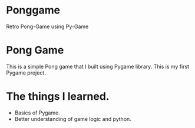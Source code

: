# Ponggame
Retro Pong-Game using Py-Game

<h1> Pong Game </h1>
<p> This is a simple Pong game that I built using Pygame library. This is my first Pygame project.</p>
<h1>The things I learned.</h1>
<ul>
<li>Basics of Pygame.</li>
<li>Better understanding of game logic and python.</li>
</ul>
